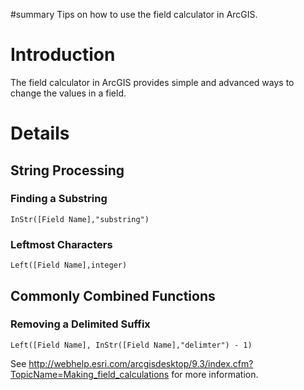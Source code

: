 ﻿#summary Tips on how to use the field calculator in ArcGIS.
<a href='Hidden comment: 
This text will be removed from the rendered page.
'></a>

# Introduction #

The field calculator in ArcGIS provides simple and advanced ways to change the values in a field.


# Details #

## String Processing ##

### Finding a Substring ###
```
InStr([Field Name],"substring")
```

### Leftmost Characters ###
```
Left([Field Name],integer)
```

## Commonly Combined Functions ##

### Removing a Delimited Suffix ###
```
Left([Field Name], InStr([Field Name],"delimter") - 1)
```


See http://webhelp.esri.com/arcgisdesktop/9.3/index.cfm?TopicName=Making_field_calculations for more information.
